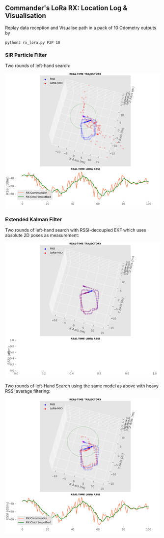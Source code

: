 ## Commander's LoRa RX: Location Log & Visualisation

Replay data reception and Visualise path in a pack of 10 Odometry outputs by

```
python3 rx_lora.py P2P 10
```

### SIR Particle Filter

Two rounds of left-hand search:

![left2](https://github.com/zdai257/LoRaRX/blob/main/demo0.png)

### Extended Kalman Filter

Two rounds of left-hand search with RSSI-decoupled EKF which uses absolute 2D poses as measurement:

![live_plot](https://github.com/zdai257/LoRaRX/blob/main/demo1.png)

Two rounds of left-Hand Search using the same model as above with heavy RSSI average filtering:

![sim_ekf_plot](https://github.com/zdai257/LoRaRX/blob/main/demo2.png)
